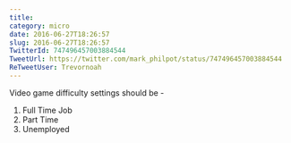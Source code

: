 ```yaml
---
title: 
category: micro
date: 2016-06-27T18:26:57
slug: 2016-06-27T18:26:57
TwitterId: 747496457003884544
TweetUrl: https://twitter.com/mark_philpot/status/747496457003884544
ReTweetUser: Trevornoah
---
```


<i class="fa fa-retweet" aria-hidden="true"></i> Video game difficulty settings should be - 

1. Full Time Job
2. Part Time
3. Unemployed